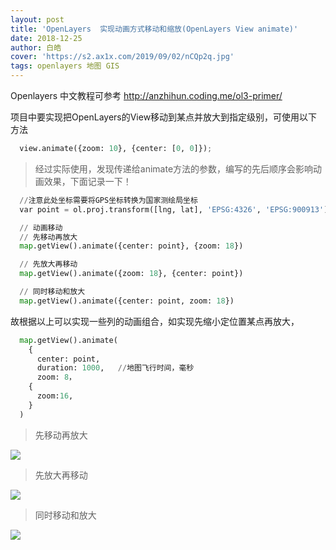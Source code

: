 ```yaml
---
layout: post
title: 'OpenLayers  实现动画方式移动和缩放(OpenLayers View animate)'
date: 2018-12-25
author: 白皓
cover: 'https://s2.ax1x.com/2019/09/02/nCQp2q.jpg'
tags: openlayers 地图 GIS
---
```



Openlayers 中文教程可参考 http://anzhihun.coding.me/ol3-primer/

项目中要实现把OpenLayers的View移动到某点并放大到指定级别，可使用以下方法

```py
  view.animate({zoom: 10}, {center: [0, 0]});
```

>  经过实际使用，发现传递给animate方法的参数，编写的先后顺序会影响动画效果，下面记录一下！

```py
  //注意此处坐标需要将GPS坐标转换为国家测绘局坐标
  var point = ol.proj.transform([lng, lat], 'EPSG:4326', 'EPSG:900913');   

  // 动画移动
  // 先移动再放大
  map.getView().animate({center: point}, {zoom: 18}) 

  // 先放大再移动
  map.getView().animate({zoom: 18}, {center: point}) 

  // 同时移动和放大
  map.getView().animate({center: point, zoom: 18}) 
```

故根据以上可以实现一些列的动画组合，如实现先缩小定位置某点再放大，
```py
  map.getView().animate(
    {
      center: point, 
      duration: 1000,   //地图飞行时间，毫秒 
      zoom: 8，
    {
      zoom:16,
    }
  ) 
```

> 先移动再放大

![](https://g1.ax1x.com/2018/12/25/Fc612Q.gif)

> 先放大再移动

![](https://s1.ax1x.com/2018/12/25/Fc6QPS.gif)

> 同时移动和放大

![](https://s1.ax1x.com/2018/12/25/Fc6l8g.gif)